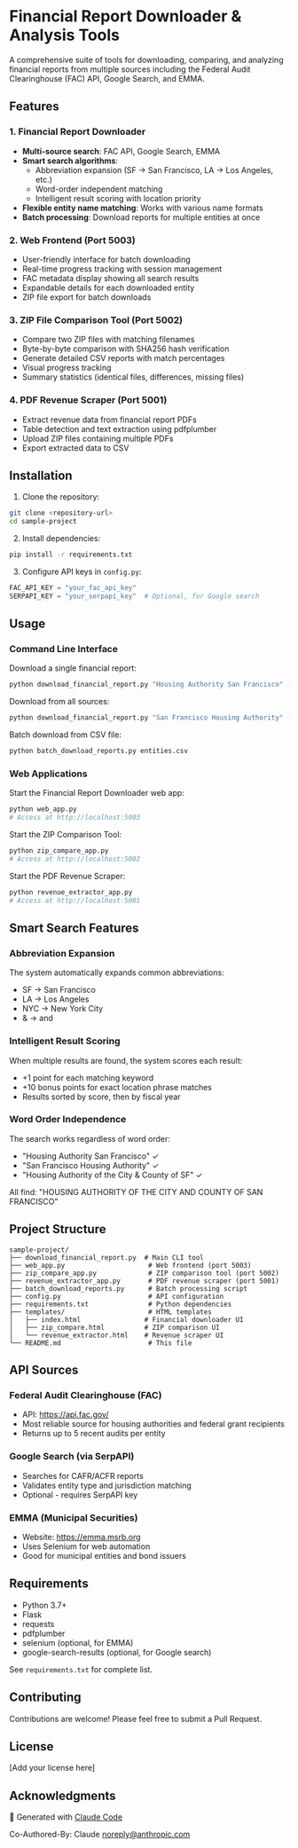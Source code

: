 # Financial Report Downloader & Analysis Tools

A comprehensive suite of tools for downloading, comparing, and analyzing financial reports from multiple sources including the Federal Audit Clearinghouse (FAC) API, Google Search, and EMMA.

## Features

### 1. Financial Report Downloader
- **Multi-source search**: FAC API, Google Search, EMMA
- **Smart search algorithms**:
  - Abbreviation expansion (SF → San Francisco, LA → Los Angeles, etc.)
  - Word-order independent matching
  - Intelligent result scoring with location priority
- **Flexible entity name matching**: Works with various name formats
- **Batch processing**: Download reports for multiple entities at once

### 2. Web Frontend (Port 5003)
- User-friendly interface for batch downloading
- Real-time progress tracking with session management
- FAC metadata display showing all search results
- Expandable details for each downloaded entity
- ZIP file export for batch downloads

### 3. ZIP File Comparison Tool (Port 5002)
- Compare two ZIP files with matching filenames
- Byte-by-byte comparison with SHA256 hash verification
- Generate detailed CSV reports with match percentages
- Visual progress tracking
- Summary statistics (identical files, differences, missing files)

### 4. PDF Revenue Scraper (Port 5001)
- Extract revenue data from financial report PDFs
- Table detection and text extraction using pdfplumber
- Upload ZIP files containing multiple PDFs
- Export extracted data to CSV

## Installation

1. Clone the repository:
```bash
git clone <repository-url>
cd sample-project
```

2. Install dependencies:
```bash
pip install -r requirements.txt
```

3. Configure API keys in `config.py`:
```python
FAC_API_KEY = "your_fac_api_key"
SERPAPI_KEY = "your_serpapi_key"  # Optional, for Google search
```

## Usage

### Command Line Interface

Download a single financial report:
```bash
python download_financial_report.py "Housing Authority San Francisco" -s fac
```

Download from all sources:
```bash
python download_financial_report.py "San Francisco Housing Authority" -s all
```

Batch download from CSV file:
```bash
python batch_download_reports.py entities.csv
```

### Web Applications

Start the Financial Report Downloader web app:
```bash
python web_app.py
# Access at http://localhost:5003
```

Start the ZIP Comparison Tool:
```bash
python zip_compare_app.py
# Access at http://localhost:5002
```

Start the PDF Revenue Scraper:
```bash
python revenue_extractor_app.py
# Access at http://localhost:5001
```

## Smart Search Features

### Abbreviation Expansion
The system automatically expands common abbreviations:
- SF → San Francisco
- LA → Los Angeles
- NYC → New York City
- & → and

### Intelligent Result Scoring
When multiple results are found, the system scores each result:
- +1 point for each matching keyword
- +10 bonus points for exact location phrase matches
- Results sorted by score, then by fiscal year

### Word Order Independence
The search works regardless of word order:
- "Housing Authority San Francisco" ✓
- "San Francisco Housing Authority" ✓
- "Housing Authority of the City & County of SF" ✓

All find: "HOUSING AUTHORITY OF THE CITY AND COUNTY OF SAN FRANCISCO"

## Project Structure

```
sample-project/
├── download_financial_report.py  # Main CLI tool
├── web_app.py                     # Web frontend (port 5003)
├── zip_compare_app.py             # ZIP comparison tool (port 5002)
├── revenue_extractor_app.py       # PDF revenue scraper (port 5001)
├── batch_download_reports.py      # Batch processing script
├── config.py                      # API configuration
├── requirements.txt               # Python dependencies
├── templates/                     # HTML templates
│   ├── index.html                # Financial downloader UI
│   ├── zip_compare.html          # ZIP comparison UI
│   └── revenue_extractor.html    # Revenue scraper UI
└── README.md                      # This file
```

## API Sources

### Federal Audit Clearinghouse (FAC)
- API: https://api.fac.gov/
- Most reliable source for housing authorities and federal grant recipients
- Returns up to 5 recent audits per entity

### Google Search (via SerpAPI)
- Searches for CAFR/ACFR reports
- Validates entity type and jurisdiction matching
- Optional - requires SerpAPI key

### EMMA (Municipal Securities)
- Website: https://emma.msrb.org
- Uses Selenium for web automation
- Good for municipal entities and bond issuers

## Requirements

- Python 3.7+
- Flask
- requests
- pdfplumber
- selenium (optional, for EMMA)
- google-search-results (optional, for Google search)

See `requirements.txt` for complete list.

## Contributing

Contributions are welcome! Please feel free to submit a Pull Request.

## License

[Add your license here]

## Acknowledgments

🤖 Generated with [Claude Code](https://claude.com/claude-code)

Co-Authored-By: Claude <noreply@anthropic.com>
